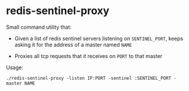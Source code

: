 redis-sentinel-proxy
====================

Small command utility that:

* Given a list of redis sentinel servers listening on `SENTINEL_PORT`, keeps asking it for the address of a master named `NAME`

* Proxies all tcp requests that it receives on `PORT` to that master


Usage:

`./redis-sentinel-proxy -listen IP:PORT -sentinel :SENTINEL_PORT -master NAME`
